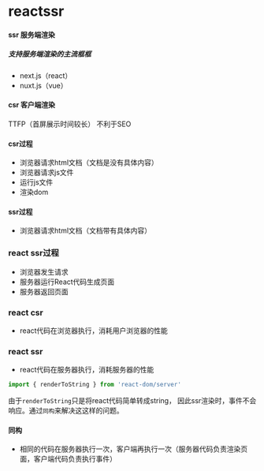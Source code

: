 # reactssr

#### ssr 服务端渲染

##### 支持服务端渲染的主流框框
- next.js（react）
- nuxt.js（vue）

#### csr 客户端渲染
TTFP（首屏展示时间较长）
不利于SEO


#### csr过程
- 浏览器请求html文档（文档是没有具体内容）
- 浏览器请求js文件
- 运行js文件
- 渲染dom

#### ssr过程
- 浏览器请求html文档（文档带有具体内容）

### react ssr过程
- 浏览器发生请求
- 服务器运行React代码生成页面
- 服务器返回页面

### react csr
- react代码在浏览器执行，消耗用户浏览器的性能
  
### react ssr
- react代码在服务器执行，消耗服务器的性能


```javascript
import { renderToString } from 'react-dom/server'
```
由于`renderToString`只是将react代码简单转成string，
因此ssr渲染时，事件不会响应。通过`同构`来解决这这样的问题。

#### 同构
- 相同的代码在服务器执行一次，客户端再执行一次（服务器代码负责渲染页面，客户端代码负责执行事件）